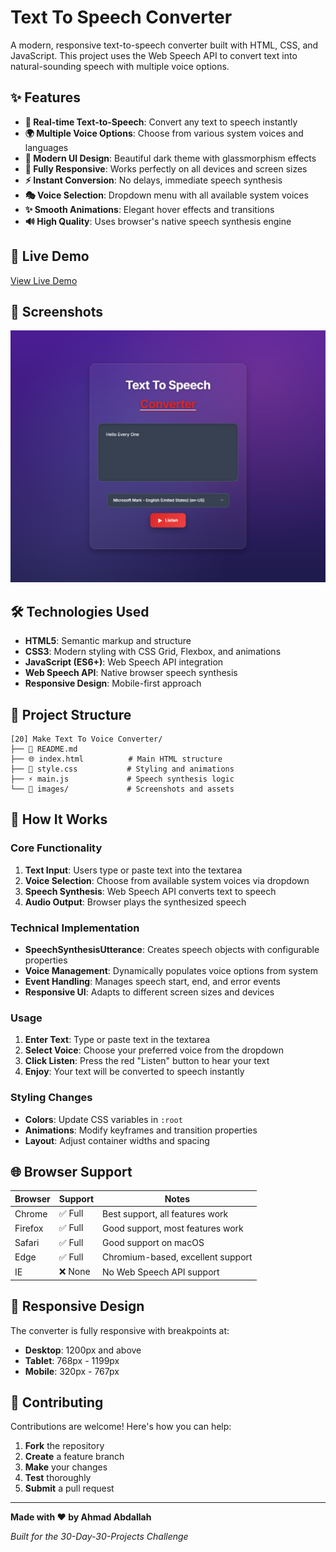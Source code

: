 # Text To Speech Converter

A modern, responsive text-to-speech converter built with HTML, CSS, and JavaScript. This project uses the Web Speech API to convert text into natural-sounding speech with multiple voice options.

## ✨ Features

- **🎤 Real-time Text-to-Speech**: Convert any text to speech instantly
- **🌍 Multiple Voice Options**: Choose from various system voices and languages
- **🎨 Modern UI Design**: Beautiful dark theme with glassmorphism effects
- **📱 Fully Responsive**: Works perfectly on all devices and screen sizes
- **⚡ Instant Conversion**: No delays, immediate speech synthesis
- **🎭 Voice Selection**: Dropdown menu with all available system voices
- **✨ Smooth Animations**: Elegant hover effects and transitions
- **🔊 High Quality**: Uses browser's native speech synthesis engine

## 🚀 Live Demo

[View Live Demo](https://text-to-speeech.vercel.app/)

## 📸 Screenshots

![Text to Speech Converter](images/text-to-speech.png)

## 🛠️ Technologies Used

- **HTML5**: Semantic markup and structure
- **CSS3**: Modern styling with CSS Grid, Flexbox, and animations
- **JavaScript (ES6+)**: Web Speech API integration
- **Web Speech API**: Native browser speech synthesis
- **Responsive Design**: Mobile-first approach

## 📁 Project Structure

```
[20] Make Text To Voice Converter/
├── 📖 README.md
├── 🌐 index.html          # Main HTML structure
├── 🎨 style.css           # Styling and animations
├── ⚡ main.js             # Speech synthesis logic
└── 📁 images/             # Screenshots and assets
```

## 🎯 How It Works

### Core Functionality

1. **Text Input**: Users type or paste text into the textarea
2. **Voice Selection**: Choose from available system voices via dropdown
3. **Speech Synthesis**: Web Speech API converts text to speech
4. **Audio Output**: Browser plays the synthesized speech

### Technical Implementation

- **SpeechSynthesisUtterance**: Creates speech objects with configurable properties
- **Voice Management**: Dynamically populates voice options from system
- **Event Handling**: Manages speech start, end, and error events
- **Responsive UI**: Adapts to different screen sizes and devices

### Usage

1. **Enter Text**: Type or paste text in the textarea
2. **Select Voice**: Choose your preferred voice from the dropdown
3. **Click Listen**: Press the red "Listen" button to hear your text
4. **Enjoy**: Your text will be converted to speech instantly


### Styling Changes

- **Colors**: Update CSS variables in `:root`
- **Animations**: Modify keyframes and transition properties
- **Layout**: Adjust container widths and spacing

## 🌐 Browser Support

| Browser | Support | Notes                             |
| ------- | ------- | --------------------------------- |
| Chrome  | ✅ Full | Best support, all features work   |
| Firefox | ✅ Full | Good support, most features work  |
| Safari  | ✅ Full | Good support on macOS             |
| Edge    | ✅ Full | Chromium-based, excellent support |
| IE      | ❌ None | No Web Speech API support         |

## 📱 Responsive Design

The converter is fully responsive with breakpoints at:

- **Desktop**: 1200px and above
- **Tablet**: 768px - 1199px
- **Mobile**: 320px - 767px

## 🤝 Contributing

Contributions are welcome! Here's how you can help:

1. **Fork** the repository
2. **Create** a feature branch
3. **Make** your changes
4. **Test** thoroughly
5. **Submit** a pull request

---

**Made with ❤️ by Ahmad Abdallah**

_Built for the 30-Day-30-Projects Challenge_

